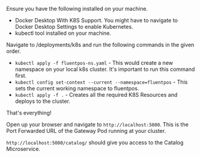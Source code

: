 Ensure you have the following installed on your machine.
- Docker Desktop With K8S Support. You might have to navigate to Docker Desktop Settings to enable Kubernetes.
- kubectl tool installed on your machine.

Navigate to /deployments/k8s and run the following commands in the given order.

- `kubectl apply -f fluentpos-ns.yaml` - This would create a new namespace on your local k8s cluster. It's important to run this command first.
- `kubectl config set-context --current --namespace=fluentpos` - This sets the current working namespace to fluentpos.
- `kubectl apply -f .` - Creates all the required K8S Resources and deploys to the cluster.

That's everything!

Open up your browser and navigate to `http://localhost:5000`. This is the Port Forwarded URL of the Gateway Pod running at your cluster.

`http://localhost:5000/catalog/` should give you access to the Catalog Microservice.
